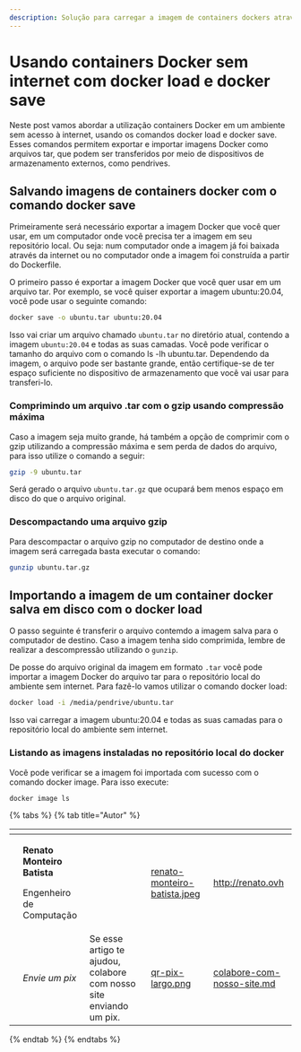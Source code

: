 ```yaml
---
description: Solução para carregar a imagem de containers dockers através de mídia offline, sem acesso à conexão de internet.
---
```


# Usando containers Docker sem internet com docker load e docker save

Neste post vamos abordar a utilização containers Docker em um ambiente sem acesso à internet, usando os comandos docker load e docker save. Esses comandos permitem exportar e importar imagens Docker como arquivos tar, que podem ser transferidos por meio de dispositivos de armazenamento externos, como pendrives.

## Salvando imagens de containers docker com o comando docker save

Primeiramente será necessário exportar a imagem Docker que você quer usar, em um computador onde você precisa ter a imagem em seu repositório local. Ou seja: num computador onde a imagem já foi baixada através da internet ou no computador onde a imagem foi construída a partir do Dockerfile.

O primeiro passo é exportar a imagem Docker que você quer usar em um arquivo tar. Por exemplo, se você quiser exportar a imagem ubuntu:20.04, você pode usar o seguinte comando:

```bash
docker save -o ubuntu.tar ubuntu:20.04
```

Isso vai criar um arquivo chamado `ubuntu.tar` no diretório atual, contendo a imagem `ubuntu:20.04` e todas as suas camadas. Você pode verificar o tamanho do arquivo com o comando ls -lh ubuntu.tar. Dependendo da imagem, o arquivo pode ser bastante grande, então certifique-se de ter espaço suficiente no dispositivo de armazenamento que você vai usar para transferi-lo.

### Comprimindo um arquivo .tar com o gzip usando compressão máxima

Caso a imagem seja muito grande, há também a opção de comprimir com o gzip utilizando a compressão máxima e sem perda de dados do arquivo, para isso utilize o comando a seguir:

```bash
gzip -9 ubuntu.tar
```

Será gerado o arquivo `ubuntu.tar.gz` que ocupará bem menos espaço em disco do que o arquivo original.

### Descompactando uma arquivo gzip

Para descompactar o arquivo gzip no computador de destino onde a imagem será carregada basta executar o comando:

```bash
gunzip ubuntu.tar.gz
```

## Importando a imagem de um container docker salva em disco com o docker load

O passo seguinte é transferir o arquivo contemdo a imagem salva para o computador de destino. Caso a imagem tenha sido comprimida, lembre de realizar a descompressão utilizando o `gunzip`.

De posse do arquivo original da imagem em formato `.tar` você pode importar a imagem Docker do arquivo tar para o repositório local do ambiente sem internet. Para fazê-lo vamos utilizar o comando docker load:

```bash
docker load -i /media/pendrive/ubuntu.tar
```

Isso vai carregar a imagem ubuntu:20.04 e todas as suas camadas para o repositório local do ambiente sem internet.

### Listando as imagens instaladas no repositório local do docker

Você pode verificar se a imagem foi importada com sucesso com o comando docker image. Para isso execute:

```bash
docker image ls
```

{% tabs %}
{% tab title="Autor" %}
<table data-card-size="large" data-view="cards"><thead><tr><th data-type="users" data-multiple></th><th></th><th></th><th data-hidden data-card-cover data-type="files"></th><th data-hidden data-card-target data-type="content-ref"></th></tr></thead><tbody><tr><td></td><td><p><strong>Renato Monteiro Batista</strong></p><p>Engenheiro de Computação</p></td><td></td><td><a href="../../.gitbook/assets/renato-monteiro-batista.jpeg">renato-monteiro-batista.jpeg</a></td><td><a href="http://renato.ovh">http://renato.ovh</a></td></tr><tr><td></td><td><em>Envie um pix</em></td><td>Se esse artigo te ajudou, colabore com nosso site enviando um pix.</td><td><a href="../../.gitbook/assets/qr-pix-largo.png">qr-pix-largo.png</a></td><td><a href="../../colabore-com-nosso-site.md">colabore-com-nosso-site.md</a></td></tr></tbody></table>
{% endtab %}
{% endtabs %}